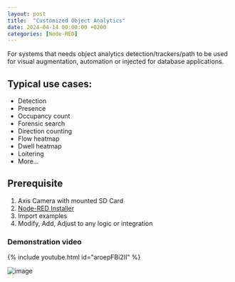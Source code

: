 ```yaml
---
layout: post
title:  "Customized Object Analytics"
date: 2024-04-14 00:00:00 +0200
categories: [Node-RED]
---
```


For systems that needs object analytics detection/trackers/path to be used for visual augmentation, automation or injected for database applications.

## Typical use cases:
* Detection
* Presence
* Occupancy count
* Forensic search
* Direction counting
* Flow heatmap
* Dwell heatmap
* Loitering
* More...

## Prerequisite 
1. Axis Camera with mounted SD Card
2. [Node-RED Installer](https://pandosme.github.io/acap/node-red/2023/09/12/nodered-acap.html)
3. Import examples
4. Modify, Add, Adjust to any logic or integration

### Demonstration video
{% include youtube.html id="aroepFBi2II" %}

![image](https://api.aintegration.team/image/custom-analytics)
